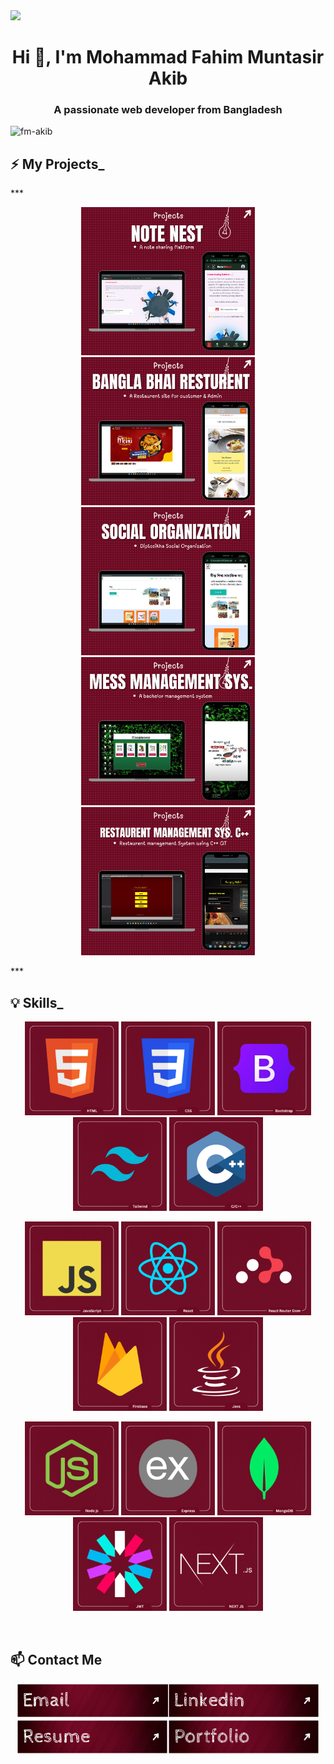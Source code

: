 <a href="https://web.programming-hero.com">
<img src="https://github.com/FM-Akib/FM-Akib/blob/main/AkibCoverUPdate.png" />
</a>
<h1 align="center">Hi 👋, I'm Mohammad Fahim Muntasir Akib</h1>
<h3 align="center">A passionate web developer from Bangladesh</h3>

<p align="left"> <img src="https://komarev.com/ghpvc/?username=fm-akib&label=Profile%20views&color=0e75b6&style=flat" alt="fm-akib" /> </p>




## :zap: My Projects_

***<p align="center">
[<img height="237" src="https://github.com/FM-Akib/FM-Akib/blob/main/Note%20Nest2.png"/>](https://note-nest-21dd0.web.app/)
[<img height="237" src="https://github.com/FM-Akib/FM-Akib/blob/main/Bangla%20Bhai.png"/>](https://bangla-bhai-restaurent.web.app/)
[<img height="237" src="https://github.com/FM-Akib/FM-Akib/blob/main/diptosikha.png"/>](https://diptoshikha-d040d.web.app/)
[<img height="237" src="https://github.com/FM-Akib/FM-Akib/blob/main/Mess%20Management%20System.png"/>](https://github.com/FM-Akib/Mess-Management-System.git)
[<img height="237" src="https://github.com/FM-Akib/FM-Akib/blob/main/restaurent%20management%20sys.png"/>](https://github.com/FM-Akib/Restaurent-Management-System.git)
</p>***

<br />


## :bulb: Skills_

<p align="center">
<img height="150" src="https://github.com/FM-Akib/FM-Akib/blob/main/HTML.png"/>
<img height="150" src="https://github.com/FM-Akib/FM-Akib/blob/main/css.png"/>
<img height="150" src="https://github.com/FM-Akib/FM-Akib/blob/main/bootstrap.png"/>
<img height="150" src="https://github.com/FM-Akib/FM-Akib/blob/main/Tailwind.png"/>
<img height="150" src="https://github.com/FM-Akib/FM-Akib/blob/main/C%2B%2B.png"/>
</p>
<p align="center">
<img height="150" src="https://github.com/FM-Akib/FM-Akib/blob/main/JavaScript.png"/>
<img height="150" src="https://github.com/FM-Akib/FM-Akib/blob/main/react.png"/>
<img height="150" src="https://github.com/FM-Akib/FM-Akib/blob/main/dom.png"/>
<img height="150" src="https://github.com/FM-Akib/FM-Akib/blob/main/firebase.png"/>
<img height="150" src="https://github.com/FM-Akib/FM-Akib/blob/main/Java.png"/>
</p>
<p align="center">
<img height="150" src="https://github.com/FM-Akib/FM-Akib/blob/main/node%20js.png"/>
<img height="150" src="https://github.com/FM-Akib/FM-Akib/blob/main/ex.png"/>
<img height="150" src="https://github.com/FM-Akib/FM-Akib/blob/main/mongoDB.png"/>
<img height="150" src="https://github.com/FM-Akib/FM-Akib/blob/main/jwt.png"/>
<img height="150" src="https://github.com/FM-Akib/FM-Akib/blob/main/nextjs.png"/>
</p>

<br />


## :mailbox: Contact Me



***<p align="center"> [<img height="55" src="https://github.com/FM-Akib/FM-Akib/blob/main/Email.png">](muntasirakib08@gmail.com)[<img height="55" src="https://github.com/FM-Akib/FM-Akib/blob/main/linkedin.png">](https://www.linkedin.com/in/fahim-muntasir-akib/)[<img height="55" src="https://github.com/FM-Akib/FM-Akib/blob/main/resume.png">](https://drive.google.com/file/d/16QxDGtNJFIDVwykuu5bWUW48iypmB_Hk/view)[<img height="55" src="https://github.com/FM-Akib/FM-Akib/blob/main/Portfolio2.png">](https://fm-akib.github.io/Portfolio/) </p>***

<br/>
<br/>




